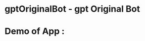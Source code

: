 # gptOriginalBot - gpt Original Bot

# Demo of App :

<!-- ![alt text]( images/img_for_github.png "Illustration for the project") -->
